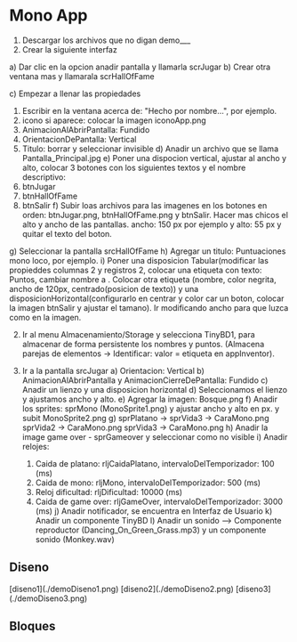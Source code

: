 # Mono App

1. Descargar los archivos que no digan demo___
2. Crear la siguiente interfaz

a) Dar clic en la opcion anadir pantalla y llamarla scrJugar
b) Crear otra ventana mas y llamarala scrHallOfFame

c) Empezar a llenar las propiedades
  1. Escribir en la ventana acerca de: "Hecho por nombre...", por ejemplo.
  2. icono si aparece: colocar la imagen iconoApp.png
  3. AnimacionAlAbrirPantalla: Fundido
  4. OrientacionDePantalla: Vertical
  5. Titulo: borrar y seleccionar invisible
d) Anadir un archivo que se llama Pantalla_Principal.jpg
e) Poner una dispocion vertical, ajustar al ancho y alto, colocar 3 botones con los siguientes textos y el nombre descriptivo:
  1. btnJugar 
  2. btnHallOfFame 
  3. btnSalir
f) Subir loas archivos para las imagenes en los botones en orden: btnJugar.png, btnHallOfFame.png y btnSalir. Hacer mas chicos el alto y ancho de las pantallas.
ancho: 150 px por ejemplo y alto: 55 px y quitar el texto del boton.

g) Seleccionar la pantalla <bold>srcHallOfFame</bold>
h) Agregar un titulo: Puntuaciones mono loco, por ejemplo.
i) Poner una disposicion Tabular(modificar las propieddes columnas 2 y registros 2, 
colocar una etiqueta con texto: Puntos, cambiar nombre a . Colocar otra etiqueta (nombre, color negrita, ancho de 120px, centrado(posicion de texto)) y 
una disposicionHorizontal(configurarlo en centrar y color car un boton, colocar la imagen btnSalir y ajustar el tamano). Ir modificando ancho para que luzca como en la imagen.

2) Ir al menu Almacenamiento/Storage y selecciona TinyBD1, para almacenar de forma persistente los nombres y puntos. (Almacena parejas de elementos -> Identificar: valor = etiqueta en appInventor). 

3) Ir a la pantalla srcJugar
   a) Orientacion: Vertical
   b) AnimacionAlAbrirPantalla y AnimacionCierreDePantalla: Fundido
   c) Anadir un lienzo y una disposicion horizontal
   d) Seleccionamos el lienzo y ajustamos ancho y alto.
   e) Agregar la imagen: Bosque.png
   f) Anadir los sprites: sprMono (MonoSprite1.png) y ajustar ancho y alto en px. y subit MonoSprite2.png
   g) sprPlatano -> 
      sprVida3 -> CaraMono.png
      sprVida2 -> CaraMono.png
      sprVida3 -> CaraMono.png
   h) Anadir la image game over - sprGameover y seleccionar como no visible
   i) Anadir relojes:
     1) Caida de platano: rljCaidaPlatano, intervaloDelTemporizador: 100 (ms)
     2) Caida de mono: rljMono, intervaloDelTemporizador: 500 (ms)
     3) Reloj dificultad: rljDificultad: 10000 (ms)
     4) Caida de game over: rljGameOver, intervaloDelTemporizador: 3000 (ms)
   j) Anadir notificador, se encuentra en Interfaz de Usuario
   k) Anadir un componente TinyBD
   l) Anadir un sonido --> Componente reproductor (Dancing_On_Green_Grass.mp3) y un componente sonido (Monkey.wav)

## Diseno
<div style={{ display: "wrap", flexWrap: "no-wrap" }}>
  [diseno1](./demoDiseno1.png)
  [diseno2](./demoDiseno2.png)
  [diseno3](./demoDiseno3.png)
</div>

## Bloques

